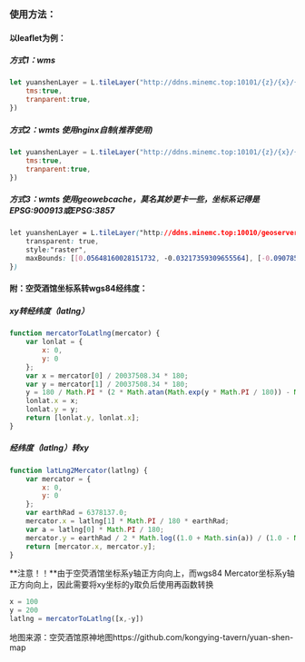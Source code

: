 ### 使用方法：

#### 以leaflet为例：

##### 方式1：wms

```javascript
let yuanshenLayer = L.tileLayer("http://ddns.minemc.top:10101/{z}/{x}/{y}.png",{
    tms:true,
    tranparent:true,
})
```

##### 方式2：wmts 使用nginx自制(推荐使用)

```javascript
let yuanshenLayer = L.tileLayer("http://ddns.minemc.top:10101/{z}/{x}/{y}.png",{
    tms:true,
    tranparent:true,
})
```

##### 方式3：wmts 使用geowebcache，莫名其妙更卡一些，坐标系记得是EPSG:900913或EPSG:3857

```css
let yuanshenLayer = L.tileLayer("http://ddns.minemc.top:10010/geoserver/gwc/service/wmts?REQUEST=GetTile&SERVICE=WMTS&VERSION=1.0.0&LAYER=yuanshen:yuanshenMap&STYLE=&TILEMATRIX=EPSG:900913:{z}&TILEMATRIXSET=EPSG:900913&FORMAT=image/png&TILECOL={x}&TILEROW={y}", {
    transparent: true,
    style:"raster",
    maxBounds: [[0.05648160028151732, -0.03217359309655564], [-0.09078576177883144, 0.07823951528296658]]
})
```

#### 附：空荧酒馆坐标系转wgs84经纬度：

##### xy转经纬度（latlng）

```javascript
function mercatorToLatlng(mercator) {
    var lonlat = {
        x: 0,
        y: 0
    };
    var x = mercator[0] / 20037508.34 * 180;
    var y = mercator[1] / 20037508.34 * 180;
    y = 180 / Math.PI * (2 * Math.atan(Math.exp(y * Math.PI / 180)) - Math.PI / 2);
    lonlat.x = x;
    lonlat.y = y;
    return [lonlat.y, lonlat.x];
}
```

##### 经纬度（latlng）转xy

```javascript
function latLng2Mercator(latlng) {
    var mercator = {
        x: 0,
        y: 0
    };
    var earthRad = 6378137.0;
    mercator.x = latlng[1] * Math.PI / 180 * earthRad;
    var a = latlng[0] * Math.PI / 180;
    mercator.y = earthRad / 2 * Math.log((1.0 + Math.sin(a)) / (1.0 - Math.sin(a)));
    return [mercator.x, mercator.y];
}
```

**注意！！**由于空荧酒馆坐标系y轴正方向向上，而wgs84 Mercator坐标系y轴正方向向上，因此需要将xy坐标的y取负后使用再函数转换

```javascript
x = 100
y = 200
latlng = mercatorToLatlng([x,-y])
```



地图来源：空荧酒馆原神地图https://github.com/kongying-tavern/yuan-shen-map
